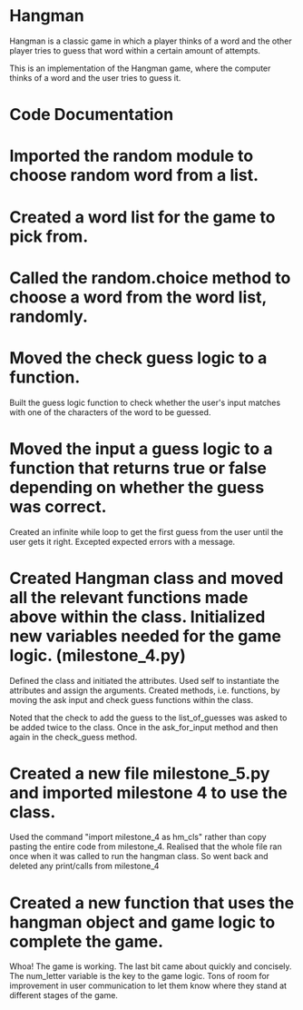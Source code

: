 # Hangman
Hangman is a classic game in which a player thinks of a word and the other player tries to guess that word within a certain amount of attempts.

This is an implementation of the Hangman game, where the computer thinks of a word and the user tries to guess it. 

# Code Documentation

# Imported the random module to choose random word from a list.
# Created a word list for the game to pick from.
# Called the random.choice method to choose a word from the word list, randomly.

# Moved the check guess logic to a function.
Built the guess logic function to check whether the user's input matches with one of the characters of the word to be guessed. 

# Moved the input a guess logic to a function that returns true or false depending on whether the guess was correct.

Created an infinite while loop to get the first guess from the user until the user gets it right. Excepted expected errors with a message.

# Created Hangman class and moved all the relevant functions made above within the class. Initialized new variables needed for the game logic. (milestone_4.py)

Defined the class and initiated the attributes. Used self to instantiate the attributes and assign the arguments. Created methods, i.e. functions, by moving the ask input and check guess functions within the class.

Noted that the check to add the guess to the list_of_guesses was asked to be added twice to the class. Once in the ask_for_input method and then again in the check_guess method.

# Created a new file milestone_5.py and imported milestone 4 to use the class.
Used the command "import milestone_4 as hm_cls" rather than copy pasting the entire code from milestone_4. Realised that the whole file ran once when it was called to run the hangman class. So went back and deleted any print/calls from milestone_4

# Created a new function that uses the hangman object and game logic to complete the game.
Whoa! The game is working. The last bit came about quickly and concisely. The num_letter variable is the key to the game logic. Tons of room for improvement in user communication to let them know where they stand at different stages of the game.